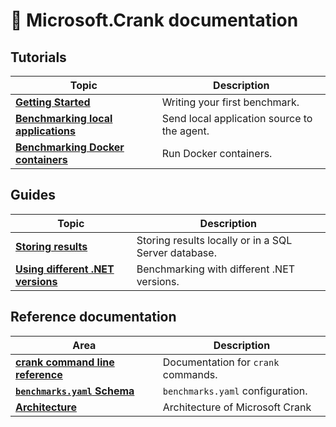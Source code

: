 # 📖 Microsoft.Crank documentation

## Tutorials

| Topic | Description |
|-------|-------------|
|**[Getting Started](getting_started.md)** | Writing your first benchmark.
|**[Benchmarking local applications](local_application.md)** | Send local application source to the agent.
|**[Benchmarking Docker containers](benchmarking_docker.md)** | Run Docker containers.

## Guides

| Topic | Description|
|-------|------------|
|**[Storing results](storing_results.md)** | Storing results locally or in a SQL Server database.
|**[Using different .NET versions](dotnet_versions.md)** | Benchmarking with different .NET versions.


## Reference documentation

| Area | Description |
|------|-------------|
|**[crank command line reference](../src/Microsoft.Crank.Controller/README.md)** | Documentation for `crank` commands.
|**[`benchmarks.yaml` Schema](../src/Microsoft.Crank.Controller/benchmarks.schema.json)** | `benchmarks.yaml` configuration.
|**[Architecture](reference/architecture.md)** | Architecture of Microsoft Crank
